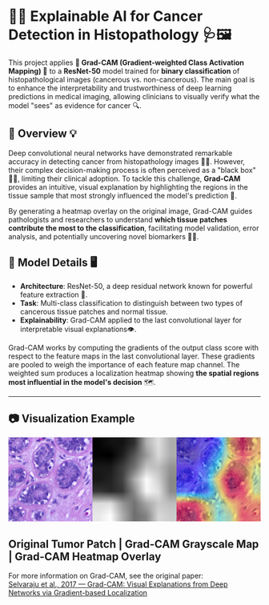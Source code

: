 # 🧠🔬 Explainable AI for Cancer Detection in Histopathology 🩺🖼️

This project applies **🌟 Grad-CAM (Gradient-weighted Class Activation Mapping) 🌟** to a **ResNet-50** model trained for **binary classification** of histopathological images (cancerous vs. non-cancerous). The main goal is to enhance the interpretability and trustworthiness of deep learning predictions in medical imaging, allowing clinicians to visually verify what the model "sees" as evidence for cancer 🔍.

## 🧠 Overview 💡

Deep convolutional neural networks have demonstrated remarkable accuracy in detecting cancer from histopathology images 🏥🧬. However, their complex decision-making process is often perceived as a "black box" 🕵️‍♂️, limiting their clinical adoption. To tackle this challenge, **Grad-CAM** provides an intuitive, visual explanation by highlighting the regions in the tissue sample that most strongly influenced the model's prediction 🎯.

By generating a heatmap overlay on the original image, Grad-CAM guides pathologists and researchers to understand **which tissue patches contribute the most to the classification**, facilitating model validation, error analysis, and potentially uncovering novel biomarkers 🧩🔬.

## 🔬 Model Details 🖥️

- **Architecture**: ResNet-50, a deep residual network known for powerful feature extraction 🧠.
- **Task**: Multi-class classification to distinguish between two types of cancerous tissue patches and normal tissue.
- **Explainability**: Grad-CAM applied to the last convolutional layer for interpretable visual explanations👁️.

Grad-CAM works by computing the gradients of the output class score with respect to the feature maps in the last convolutional layer. These gradients are pooled to weigh the importance of each feature map channel. The weighted sum produces a localization heatmap showing **the spatial regions most influential in the model's decision** 🗺️.

---

## 📷 Visualization Example

![Tumor Patch](img/res.png)


**Original Tumor Patch** | **Grad-CAM Grayscale Map** | **Grad-CAM Heatmap Overlay**
---

For more information on Grad-CAM, see the original paper:  
[Selvaraju et al., 2017 — Grad-CAM: Visual Explanations from Deep Networks via Gradient-based Localization](https://arxiv.org/abs/1610.02391)
